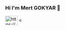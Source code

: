 ### Hi I'm Mert GOKYAR 👋
<a href="https://www.linkedin.com/in/mert-g%C3%B6kyar-042594202/" rel="nofollow"><img align="center" src="https://raw.githubusercontent.com/rahuldkjain/github-profile-readme-generator/master/src/images/icons/Social/linked-in-alt.svg" alt="https://www.linkedin.com/in/mert-g%C3%B6kyar-042594202/" height="30" width="40" style="max-width: 100%;"></a>  <img src="https://upload.wikimedia.org/wikipedia/pt/0/0b/Doja_Cat_-_Scarlet.png" alt="Scarlet" width="10" height="10">


<!--
- 🔭 I’m currently working on ...
- 🌱 I’m currently learning ...
-->
